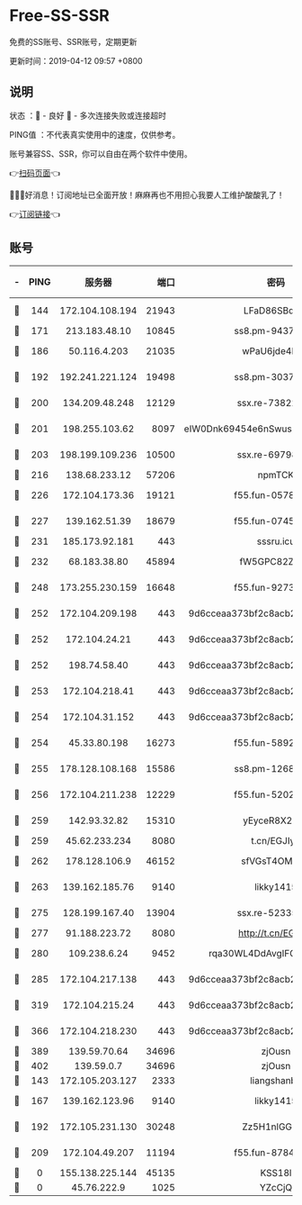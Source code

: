# Free-SS-SSR

免费的SS账号、SSR账号，定期更新

更新时间：2019-04-12 09:57 +0800

## 说明

状态     ：🙂 - 良好 🙁 - 多次连接失败或连接超时

PING值   ：不代表真实使用中的速度，仅供参考。

账号兼容SS、SSR，你可以自由在两个软件中使用。

👉[扫码页面](https://liesauer.github.io/Free-SS-SSR/)👈

🎉🎉🎉好消息！订阅地址已全面开放！麻麻再也不用担心我要人工维护酸酸乳了！

👉[订阅链接](https://www.liesauer.net/yogurt/subscribe?ACCESS_TOKEN=DAYxR3mMaZAsaqUb)👈

## 账号

|-|PING|服务器|端口|密码|加密方式|区域|
|:----:|:----:|:-----:|-----:|:----:|:----:|:----:|
|🙂|144|172.104.108.194|21943|LFaD86SBq2lY|aes-256-cfb|JP|
|🙂|171|213.183.48.10|10845|ss8.pm-94375071|rc4-md5|RU|
|🙂|186|50.116.4.203|21035|wPaU6jde4NZT|aes-256-cfb|US|
|🙂|192|192.241.221.124|19498|ss8.pm-30379392|aes-256-cfb|US|
|🙂|200|134.209.48.248|12129|ssx.re-73822117|aes-256-cfb|US|
|🙂|201|198.255.103.62|8097|eIW0Dnk69454e6nSwuspv9DmS201tQ0D|aes-256-cfb|US|
|🙂|203|198.199.109.236|10500|ssx.re-69798607|aes-256-cfb|US|
|🙂|216|138.68.233.12|57206|npmTCK|rc4-md5|US|
|🙂|226|172.104.173.36|19121|f55.fun-05780553|aes-256-cfb|SG|
|🙂|227|139.162.51.39|18679|f55.fun-07457025|aes-256-cfb|SG|
|🙂|231|185.173.92.181|443|sssru.icu|rc4-md5|RU|
|🙂|232|68.183.38.80|45894|fW5GPC82Z97G|aes-256-cfb|GB|
|🙂|248|173.255.230.159|16648|f55.fun-92736246|aes-256-cfb|US|
|🙂|252|172.104.209.198|443|9d6cceaa373bf2c8acb22e60b6a58be6|aes-256-cfb|US|
|🙂|252|172.104.24.21|443|9d6cceaa373bf2c8acb22e60b6a58be6|aes-256-cfb|US|
|🙂|252|198.74.58.40|443|9d6cceaa373bf2c8acb22e60b6a58be6|aes-256-cfb|US|
|🙂|253|172.104.218.41|443|9d6cceaa373bf2c8acb22e60b6a58be6|aes-256-cfb|US|
|🙂|254|172.104.31.152|443|9d6cceaa373bf2c8acb22e60b6a58be6|aes-256-cfb|US|
|🙂|254|45.33.80.198|16273|f55.fun-58920091|aes-256-cfb|US|
|🙂|255|178.128.108.168|15586|ss8.pm-12681004|aes-256-cfb|SG|
|🙂|256|172.104.211.238|12229|f55.fun-52020362|aes-256-cfb|US|
|🙂|259|142.93.32.82|15310|yEyceR8X2EVd|aes-256-cfb|GB|
|🙂|259|45.62.233.234|8080|t.cn/EGJIyrl|rc4-md5|CA|
|🙂|262|178.128.106.9|46152|sfVGsT4OMxHC|aes-256-cfb|SG|
|🙂|263|139.162.185.76|9140|likky1415|aes-256-cfb|DE|
|🙂|275|128.199.167.40|13904|ssx.re-52335495|aes-256-cfb|SG|
|🙂|277|91.188.223.72|8080|http://t.cn/EGJIyrl|rc4-md5|RU|
|🙂|280|109.238.6.24|9452|rqa30WL4DdAvgIFG6Fs3znzTa|aes-256-cfb|FR|
|🙂|285|172.104.217.138|443|9d6cceaa373bf2c8acb22e60b6a58be6|aes-256-cfb|US|
|🙂|319|172.104.215.24|443|9d6cceaa373bf2c8acb22e60b6a58be6|aes-256-cfb|US|
|🙂|366|172.104.218.230|443|9d6cceaa373bf2c8acb22e60b6a58be6|aes-256-cfb|US|
|🙂|389|139.59.70.64|34696|zjOusn|chacha20|IN|
|🙂|402|139.59.0.7|34696|zjOusn|chacha20|IN|
|🙂|143|172.105.203.127|2333|liangshanbo|chacha20|JP|
|🙂|167|139.162.123.96|9140|likky1415|aes-256-cfb|JP|
|🙂|192|172.105.231.130|30248|Zz5H1nlGGKHx|aes-256-cfb|JP|
|🙂|209|172.104.49.207|11194|f55.fun-87849957|aes-256-cfb|SG|
|🙁|0|155.138.225.144|45135|KSS18l|rc4-md5|US|
|🙁|0|45.76.222.9|1025|YZcCjQ|rc4-md5|JP|
